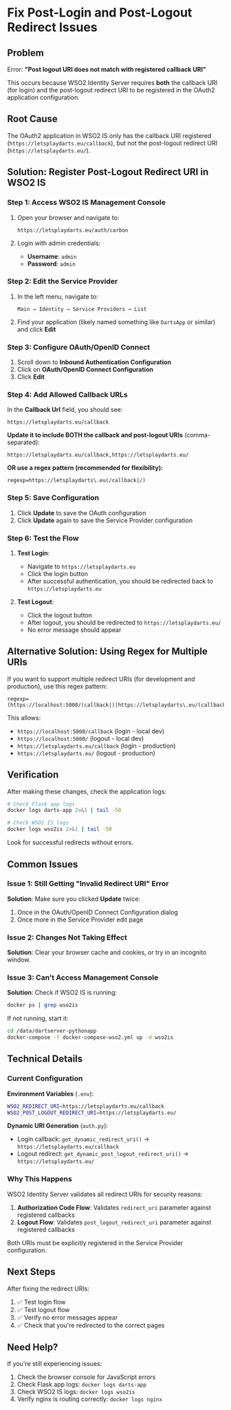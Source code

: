 # Fix Post-Login and Post-Logout Redirect Issues

## Problem

Error: **"Post logout URI does not match with registered callback URI"**

This occurs because WSO2 Identity Server requires **both** the callback URI (for login) and the post-logout redirect URI to be registered in the OAuth2 application configuration.

## Root Cause

The OAuth2 application in WSO2 IS only has the callback URI registered (`https://letsplaydarts.eu/callback`), but not the post-logout redirect URI (`https://letsplaydarts.eu/`).

## Solution: Register Post-Logout Redirect URI in WSO2 IS

### Step 1: Access WSO2 IS Management Console

1. Open your browser and navigate to:

   ```
   https://letsplaydarts.eu/auth/carbon
   ```

2. Login with admin credentials:
   - **Username**: `admin`
   - **Password**: `admin`

### Step 2: Edit the Service Provider

1. In the left menu, navigate to:

   ```
   Main → Identity → Service Providers → List
   ```

2. Find your application (likely named something like `DartsApp` or similar) and click **Edit**

### Step 3: Configure OAuth/OpenID Connect

1. Scroll down to **Inbound Authentication Configuration**
2. Click on **OAuth/OpenID Connect Configuration**
3. Click **Edit**

### Step 4: Add Allowed Callback URLs

In the **Callback Url** field, you should see:

```
https://letsplaydarts.eu/callback
```

**Update it to include BOTH the callback and post-logout URIs** (comma-separated):

```
https://letsplaydarts.eu/callback,https://letsplaydarts.eu/
```

**OR use a regex pattern (recommended for flexibility):**

```
regexp=https://letsplaydarts\.eu(/callback|/)
```

### Step 5: Save Configuration

1. Click **Update** to save the OAuth configuration
2. Click **Update** again to save the Service Provider configuration

### Step 6: Test the Flow

1. **Test Login**:
   - Navigate to `https://letsplaydarts.eu`
   - Click the login button
   - After successful authentication, you should be redirected back to `https://letsplaydarts.eu`

2. **Test Logout**:
   - Click the logout button
   - After logout, you should be redirected to `https://letsplaydarts.eu/`
   - No error message should appear

## Alternative Solution: Using Regex for Multiple URIs

If you want to support multiple redirect URIs (for development and production), use this regex pattern:

```
regexp=(https://localhost:5000/(callback|)|https://letsplaydarts\.eu/(callback|))
```

This allows:

- `https://localhost:5000/callback` (login - local dev)
- `https://localhost:5000/` (logout - local dev)
- `https://letsplaydarts.eu/callback` (login - production)
- `https://letsplaydarts.eu/` (logout - production)

## Verification

After making these changes, check the application logs:

```bash
# Check Flask app logs
docker logs darts-app 2>&1 | tail -50

# Check WSO2 IS logs
docker logs wso2is 2>&1 | tail -50
```

Look for successful redirects without errors.

## Common Issues

### Issue 1: Still Getting "Invalid Redirect URI" Error

**Solution**: Make sure you clicked **Update** twice:

1. Once in the OAuth/OpenID Connect Configuration dialog
2. Once more in the Service Provider edit page

### Issue 2: Changes Not Taking Effect

**Solution**: Clear your browser cache and cookies, or try in an incognito window.

### Issue 3: Can't Access Management Console

**Solution**: Check if WSO2 IS is running:

```bash
docker ps | grep wso2is
```

If not running, start it:

```bash
cd /data/dartserver-pythonapp
docker-compose -f docker-compose-wso2.yml up -d wso2is
```

## Technical Details

### Current Configuration

**Environment Variables** (`.env`):

```bash
WSO2_REDIRECT_URI=https://letsplaydarts.eu/callback
WSO2_POST_LOGOUT_REDIRECT_URI=https://letsplaydarts.eu/
```

**Dynamic URI Generation** (`auth.py`):

- Login callback: `get_dynamic_redirect_uri()` → `https://letsplaydarts.eu/callback`
- Logout redirect: `get_dynamic_post_logout_redirect_uri()` → `https://letsplaydarts.eu/`

### Why This Happens

WSO2 Identity Server validates all redirect URIs for security reasons:

1. **Authorization Code Flow**: Validates `redirect_uri` parameter against registered callbacks
2. **Logout Flow**: Validates `post_logout_redirect_uri` parameter against registered callbacks

Both URIs must be explicitly registered in the Service Provider configuration.

## Next Steps

After fixing the redirect URIs:

1. ✅ Test login flow
2. ✅ Test logout flow
3. ✅ Verify no error messages appear
4. ✅ Check that you're redirected to the correct pages

## Need Help?

If you're still experiencing issues:

1. Check the browser console for JavaScript errors
2. Check Flask app logs: `docker logs darts-app`
3. Check WSO2 IS logs: `docker logs wso2is`
4. Verify nginx is routing correctly: `docker logs nginx`
